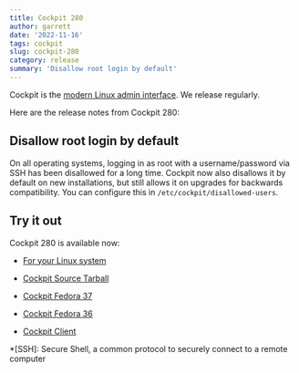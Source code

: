 ```yaml
---
title: Cockpit 280
author: garrett
date: '2022-11-16'
tags: cockpit
slug: cockpit-280
category: release
summary: 'Disallow root login by default'
---
```


Cockpit is the [modern Linux admin interface](https://cockpit-project.org/).
We release regularly.

Here are the release notes from Cockpit 280:


## Disallow root login by default
On all operating systems, logging in as root with a username/password via SSH has been disallowed for a long time. Cockpit now also disallows it by default on new installations, but still allows it on upgrades for backwards compatibility. You can configure this in `/etc/cockpit/disallowed-users`.


## Try it out

Cockpit 280 is available now:

* [For your Linux system](https://cockpit-project.org/running.html)

* [Cockpit Source Tarball](https://github.com/cockpit-project/cockpit/releases/tag/280)
* [Cockpit Fedora 37](https://bodhi.fedoraproject.org/updates/FEDORA-2022-fbe5e7a3cf)
* [Cockpit Fedora 36](https://bodhi.fedoraproject.org/updates/FEDORA-2022-68ab2e0405)
* [Cockpit Client](https://flathub.org/apps/details/org.cockpit_project.CockpitClient)

*[SSH]: Secure Shell, a common protocol to securely connect to a remote computer
